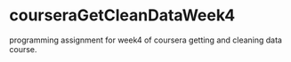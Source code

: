 # courseraGetCleanDataWeek4
programming assignment for week4 of coursera getting and cleaning data course.
